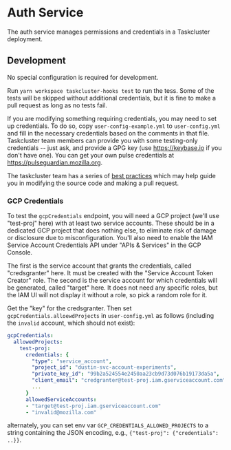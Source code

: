 # Auth Service

The auth service manages permissions and credentials in a Taskcluster deployment.

## Development

No special configuration is required for development.

Run `yarn workspace taskcluster-hooks test` to run the tess.
Some of the tests will be skipped without additional credentials, but it is fine to make a pull request as long as no tests fail.

If you are modifying something requiring credentials, you may need to set up credentials.
To do so, copy `user-config-example.yml` to `user-config.yml` and fill in the necessary credentials based on the comments in that file.
Taskcluster team members can provide you with some testing-only credentials -- just ask, and provide a GPG key (use https://keybase.io if you don't have one).
You can get your own pulse credentials at https://pulseguardian.mozilla.org.

The taskcluster team has a series of [best practices](../../dev-docs/best-practices) which may help guide you in modifying the source code and making a pull request.

### GCP Credentials

To test the `gcpCredentials` endpoint, you will need a GCP project (we'll use "test-proj" here) with at least two service accounts.
These should be in a dedicated GCP project that does nothing else, to eliminate risk of damage or disclosure due to misconfiguration.
You'll also need to enable the IAM Service Account Credentials API under "APIs & Services" in the GCP Console.

The first is the service account that grants the credentials, called "credsgranter" here.
It must be created with the "Service Account Token Creator" role.
The second is the service account for which credentials will be generated, called "target" here.
It does not need any specific roles, but the IAM UI will not display it without a role, so pick a random role for it.

Get the "key" for the credsgranter.
Then set `gcpCredentials.alloewdProjects` in `user-config.yml` as follows (including the `invalid` account, which should not exist):

```yaml
gcpCredentials:
  allowedProjects:
    test-proj:
      credentials: {
        "type": "service_account",
        "project_id": "dustin-svc-account-experiments",
        "private_key_id": "99b2a524554e2450aa23cb9d73d076b19173da5a",
        "client_email": "credgranter@test-proj.iam.gserviceaccount.com",
        ...
      }
      allowedServiceAccounts: 
      - "target@test-proj.iam.gserviceaccount.com"
      - "invalid@mozilla.com"
```

alternately, you can set env var `GCP_CREDENTIALS_ALLOWED_PROJECTS` to a string
containing the JSON encoding, e.g., `{"test-proj": {"credentials": ..}}`.
